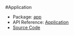 #Application

* Package: [app](api:)
* API Reference: [Application](api:app)
* [Source Code](https://github.com/rikulo/rikulo/blob/master/client/app/src/Application.dart)
